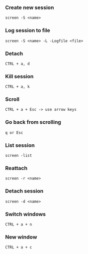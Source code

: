 ### Create new session
```
screen -S <name>
```

### Log session to file
```
screen -S <name> -L -Logfile <file>
```

### Detach
```
CTRL + a, d
```

### Kill session
```
CTRL + a, k
```

### Scroll
```
CTRL + a + Esc -> use arrow keys
```

### Go back from scrolling
```
q or Esc
```

### List session
```
screen -list
```

### Reattach
```
screen -r <name>
```

### Detach session
```
screen -d <name>
```

### Switch windows
```
CTRL + a + n
```

### New window
```
CTRL + a + c 
```

